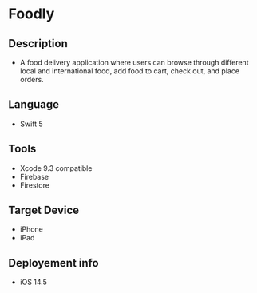 # Foodly
## Description 
- A food delivery application where users can browse through different local and international food, add food to cart, check out, and place orders.
## Language 
- Swift 5
## Tools
- Xcode 9.3 compatible
- Firebase
- Firestore
## Target Device 
- iPhone 
- iPad

## Deployement info
- iOS 14.5
